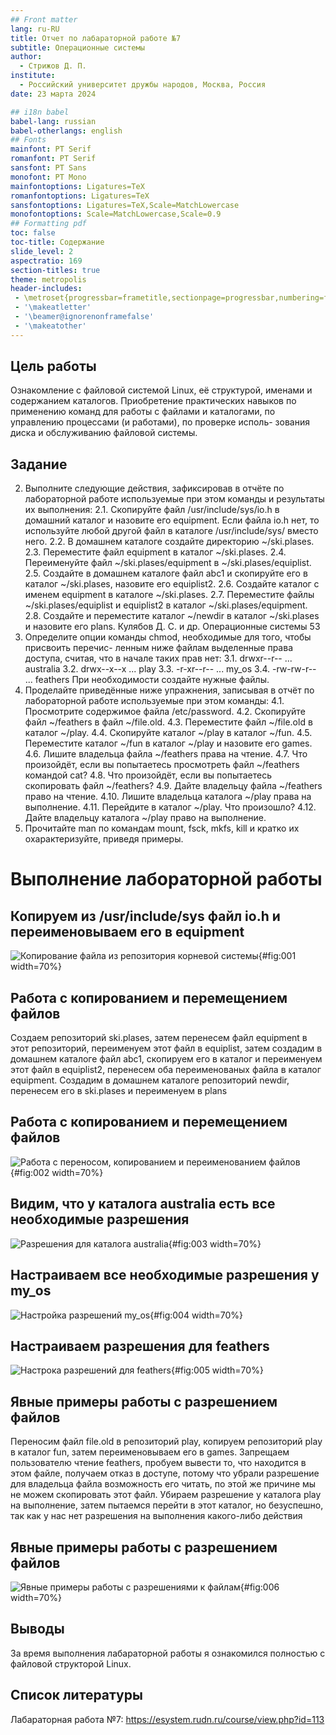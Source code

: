 ```yaml
---
## Front matter
lang: ru-RU
title: Отчет по лабараторной работе №7
subtitle: Операционные системы
author:
  - Стрижов Д. П.
institute:
  - Российский университет дружбы народов, Москва, Россия
date: 23 марта 2024

## i18n babel
babel-lang: russian
babel-otherlangs: english
## Fonts
mainfont: PT Serif
romanfont: PT Serif
sansfont: PT Sans
monofont: PT Mono
mainfontoptions: Ligatures=TeX
romanfontoptions: Ligatures=TeX
sansfontoptions: Ligatures=TeX,Scale=MatchLowercase
monofontoptions: Scale=MatchLowercase,Scale=0.9
## Formatting pdf
toc: false
toc-title: Содержание
slide_level: 2
aspectratio: 169
section-titles: true
theme: metropolis
header-includes:
 - \metroset{progressbar=frametitle,sectionpage=progressbar,numbering=fraction}
 - '\makeatletter'
 - '\beamer@ignorenonframefalse'
 - '\makeatother'
---
```


## Цель работы

Ознакомление с файловой системой Linux, её структурой, именами и содержанием
каталогов. Приобретение практических навыков по применению команд для работы
с файлами и каталогами, по управлению процессами (и работами), по проверке исполь-
зования диска и обслуживанию файловой системы.

## Задание

2. Выполните следующие действия, зафиксировав в отчёте по лабораторной работе
используемые при этом команды и результаты их выполнения:
2.1.  Скопируйте файл /usr/include/sys/io.h в домашний каталог и назовите его
equipment. Если файла io.h нет, то используйте любой другой файл в каталоге
/usr/include/sys/ вместо него.
2.2. В домашнем каталоге создайте директорию ~/ski.plases.
2.3. Переместите файл equipment в каталог ~/ski.plases.
2.4. Переименуйте файл ~/ski.plases/equipment в ~/ski.plases/equiplist.
2.5. Создайте в домашнем каталоге файл abc1 и скопируйте его в каталог
~/ski.plases, назовите его equiplist2.
2.6. Создайте каталог с именем equipment в каталоге ~/ski.plases.
2.7. Переместите файлы ~/ski.plases/equiplist и equiplist2 в каталог
~/ski.plases/equipment.
2.8. Создайте и переместите каталог ~/newdir в каталог ~/ski.plases и назовите
его plans.
Кулябов Д. С. и др. Операционные системы 53
3. Определите опции команды chmod, необходимые для того, чтобы присвоить перечис-
ленным ниже файлам выделенные права доступа, считая, что в начале таких прав
нет:
3.1. drwxr--r-- ... australia
3.2. drwx--x--x ... play
3.3. -r-xr--r-- ... my_os
3.4. -rw-rw-r-- ... feathers
При необходимости создайте нужные файлы.
4. Проделайте приведённые ниже упражнения, записывая в отчёт по лабораторной
работе используемые при этом команды:
4.1. Просмотрите содержимое файла /etc/password.
4.2. Скопируйте файл ~/feathers в файл ~/file.old.
4.3. Переместите файл ~/file.old в каталог ~/play.
4.4. Скопируйте каталог ~/play в каталог ~/fun.
4.5. Переместите каталог ~/fun в каталог ~/play и назовите его games.
4.6. Лишите владельца файла ~/feathers права на чтение.
4.7. Что произойдёт, если вы попытаетесь просмотреть файл ~/feathers командой
cat?
4.8. Что произойдёт, если вы попытаетесь скопировать файл ~/feathers?
4.9. Дайте владельцу файла ~/feathers право на чтение.
4.10. Лишите владельца каталога ~/play права на выполнение.
4.11. Перейдите в каталог ~/play. Что произошло?
4.12. Дайте владельцу каталога ~/play право на выполнение.
5. Прочитайте man по командам mount, fsck, mkfs, kill и кратко их охарактеризуйте,
приведя примеры. 

# Выполнение лабораторной работы

## Копируем из /usr/include/sys файл io.h и переименовываем его в equipment 

![Копирование файла из репозитория корневой системы](image/1.png){#fig:001 width=70%}

## Работа с копированием и перемещением файлов

Создаем репозиторий ski.plases, затем перенесем файл equipment в этот репозиторий, переименуем этот файл в equiplist, затем создадим в домашнем каталоге файл abc1, скопируем его в каталог и переименуем этот файл в equiplist2, перенесем оба переименованых файла в каталог equipment. Создадим в домашнем каталоге репозиторий newdir, перенесем его в ski.plases и переименуем в plans 

## Работа с копированием и перемещением файлов

![Работа с переносом, копированием и переименованием файлов](image/2.png){#fig:002 width=70%}

## Видим, что у каталога australia есть все необходимые разрешения 

![Рaзрешения для каталога australia](image/3.png){#fig:003 width=70%}

## Настраиваем все необходимые разрешения у my_os 

![Настройка разрешений my_os](image/4.png){#fig:004 width=70%}

## Настраиваем разрешения для feathers

![Настрока разрешений для feathers](image/5.png){#fig:005 width=70%}

## Явные примеры работы с разрешением файлов

Переносим файл file.old в репозиторий play, копируем репозиторий play в каталог fun, затем переименовываем его в games. Запрещаем пользователю чтение feathers, пробуем вывести то, что находится в этом файле, получаем отказ в доступе, потому что убрали разрешение для владельца файла возможность его читать, по этой же причине мы не можем скопировать этот файл. Убираем разрешение у каталога play на выполнение, затем пытаемся перейти в этот каталог, но безуспешно, так как у нас нет разрешения на выполнения какого-либо действия 

## Явные примеры работы с разрешением файлов

![Явные примеры работы с разрешениями к файлам](image/6.png){#fig:006 width=70%}


## Выводы

За время выполнения лабараторной работы я ознакомился полностью с файловой структорой Linux.

## Список литературы

Лабараторная работа №7: https://esystem.rudn.ru/course/view.php?id=113


